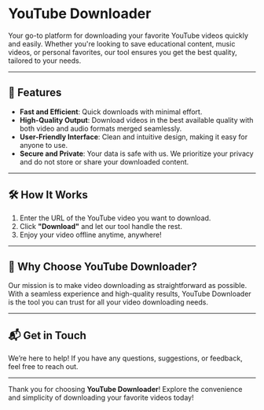 # YouTube Downloader

Your go-to platform for downloading your favorite YouTube videos quickly and easily. Whether you're looking to save educational content, music videos, or personal favorites, our tool ensures you get the best quality, tailored to your needs.

---

## 🚀 Features

- **Fast and Efficient**: Quick downloads with minimal effort.
- **High-Quality Output**: Download videos in the best available quality with both video and audio formats merged seamlessly.
- **User-Friendly Interface**: Clean and intuitive design, making it easy for anyone to use.
- **Secure and Private**: Your data is safe with us. We prioritize your privacy and do not store or share your downloaded content.

---

## 🛠️ How It Works

1. Enter the URL of the YouTube video you want to download.
2. Click **"Download"** and let our tool handle the rest.
3. Enjoy your video offline anytime, anywhere!

---

## 🎯 Why Choose YouTube Downloader?

Our mission is to make video downloading as straightforward as possible. With a seamless experience and high-quality results, YouTube Downloader is the tool you can trust for all your video downloading needs.

---

## 📬 Get in Touch

We’re here to help! If you have any questions, suggestions, or feedback, feel free to reach out.

---

Thank you for choosing **YouTube Downloader**! Explore the convenience and simplicity of downloading your favorite videos today!
